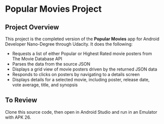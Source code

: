 # Popular Movies Project

## Project Overview
This project is the completed version of the **Popular Movies** app for Android Developer Nano-Degree through Udacity. It does the following:

* Requests a list of either Popular or Highest Rated movie posters from The Movie Database API
* Parses the data from the source JSON
* Displays a grid view of movie posters driven by the returned JSON data
* Responds to clicks on posters by navigating to a details screen
* Displays details for a selected movie, including poster, release date, vote average, title, and synopsis

## To Review

Clone this source code, then open in Android Studio and run in an Emulator with APK 26.